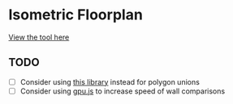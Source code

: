 # Isometric Floorplan

[View the tool here](https://knicholson32.github.io/isometric-floorplan/)

## TODO

- [ ] Consider using [this library](https://github.com/w8r/GreinerHormann) instead for polygon unions
- [ ] Consider using [gpu.js](https://github.com/gpujs/gpu.js/#readme) to increase speed of wall comparisons
